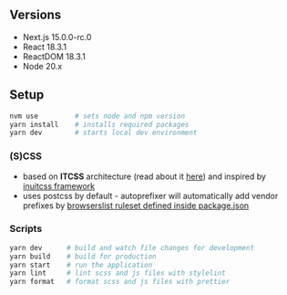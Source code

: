 ## Versions

-   Next.js 15.0.0-rc.0
-   React 18.3.1
-   ReactDOM 18.3.1
-   Node 20.x

## Setup

```bash
nvm use         # sets node and npm version
yarn install    # installs required packages
yarn dev        # starts local dev environment
```

### (S)CSS

-   based on **ITCSS** architecture (read about
    it [here](https://www.xfive.co/blog/itcss-scalable-maintainable-css-architecture/)) and inspired
    by [inuitcss framework](https://github.com/inuitcss/inuitcss)
-   uses postcss by default - autoprefixer will automatically add vendor prefixes
    by [browserslist ruleset defined inside package.json](https://github.com/postcss/autoprefixer#browsers)

### Scripts

```bash
yarn dev      # build and watch file changes for development
yarn build    # build for production
yarn start    # run the application
yarn lint     # lint scss and js files with stylelint
yarn format   # format scss and js files with prettier
```
